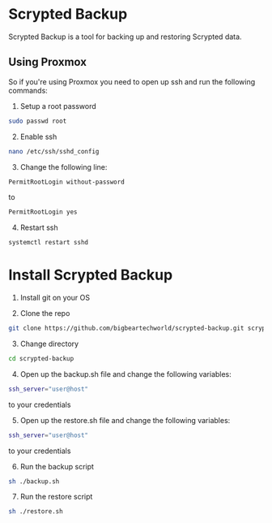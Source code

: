 # Scrypted Backup

Scrypted Backup is a tool for backing up and restoring Scrypted data.

## Using Proxmox

So if you're using Proxmox you need to open up ssh and run the following commands:

1. Setup a root password

```bash
sudo passwd root
```

2. Enable ssh

```bash
nano /etc/ssh/sshd_config
```

3. Change the following line:

```bash
PermitRootLogin without-password
```

to

```bash
PermitRootLogin yes
```

4. Restart ssh

```bash
systemctl restart sshd
```

# Install Scrypted Backup

1. Install git on your OS

2. Clone the repo

```bash
git clone https://github.com/bigbeartechworld/scrypted-backup.git scrypted-backup
```

3. Change directory

```bash
cd scrypted-backup
```

4. Open up the backup.sh file and change the following variables:

```bash
ssh_server="user@host"
```

to your credentials

5. Open up the restore.sh file and change the following variables:

```bash
ssh_server="user@host"
```

to your credentials

6. Run the backup script

```bash
sh ./backup.sh
```

7. Run the restore script

```bash
sh ./restore.sh
```

